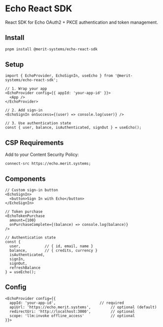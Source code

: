 # Echo React SDK

React SDK for Echo OAuth2 + PKCE authentication and token management.

## Install

```bash
pnpm install @merit-systems/echo-react-sdk
```

## Setup

```tsx
import { EchoProvider, EchoSignIn, useEcho } from '@merit-systems/echo-react-sdk';

// 1. Wrap your app
<EchoProvider config={{ appId: 'your-app-id' }}>
  <App />
</EchoProvider>

// 2. Add sign-in
<EchoSignIn onSuccess={(user) => console.log(user)} />

// 3. Use authentication state
const { user, balance, isAuthenticated, signOut } = useEcho();
```

## CSP Requirements

Add to your Content Security Policy:

```http
connect-src https://echo.merit.systems;
```

## Components

```tsx
// Custom sign-in button
<EchoSignIn>
  <button>Sign In with Echo</button>
</EchoSignIn>

// Token purchase
<EchoTokenPurchase
  amount={100}
  onPurchaseComplete={(balance) => console.log(balance)}
/>

// Authentication state
const {
  user,           // { id, email, name }
  balance,        // { credits, currency }
  isAuthenticated,
  signIn,
  signOut,
  refreshBalance
} = useEcho();
```

## Config

```tsx
<EchoProvider config={{
  appId: 'your-app-id',                    // required
  apiUrl: 'https://echo.merit.systems',         // optional (default)
  redirectUri: 'http://localhost:3000',         // optional
  scope: 'llm:invoke offline_access'            // optional
}}>
```
